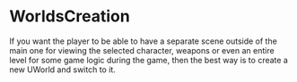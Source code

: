 # WorldsCreation

If you want the player to be able to have a separate scene outside of the main one for viewing the selected character, weapons or even an entire level for some game logic during the game, then the best way is to create a new UWorld and switch to it.
